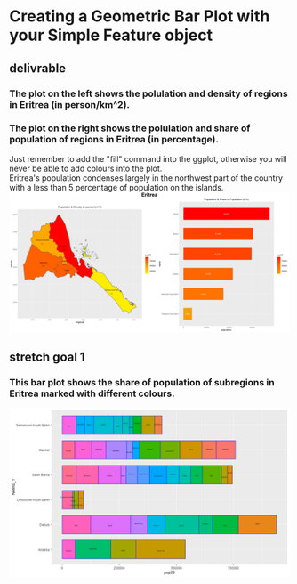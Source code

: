 # Creating a Geometric Bar Plot with your Simple Feature object
## delivrable 
### The plot on the left shows the polulation and density of regions in Eritrea (in person/km^2).  
### The plot on the right shows the polulation and share of population of regions in Eritrea (in percentage).  
Just remember to add the "fill" command into the ggplot, otherwise you will never be able to add colours into the plot.  
Eritrea's population condenses largely in the northwest part of the country with a less than 5 percentage of population on the islands.  
![](eritrea.png)
## stretch goal 1
### This bar plot shows the share of population of subregions in Eritrea marked with different colours.
![](eri_adm2_bp.png)

